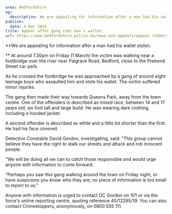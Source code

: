 ```yaml
area: Bedfordshire
og:
  description: We are appealing for information after a man had his wallet stolen.
publish:
  date: 4 Mar 2019
title: Appeal after gang robs man's wallet
url: https://www.bedfordshire.police.uk/news-and-appeals/appeal-robbery-bedford-march19
```

**We are appealing for information after a man had his wallet stolen.

** At around 7.30pm on Friday (1 March) the victim was walking near a footbridge over the river near Palgrave Road, Bedford, close to the Prebend Street car park.

As he crossed the footbridge he was approached by a gang of around eight teenage boys who assaulted him and stole his wallet. The victim suffered minor injuries.

The gang then made their way towards Queens Park, away from the town centre. One of the offenders is described as mixed race, between 14 and 17 years old, six foot tall and large build. He was wearing dark clothing, including a hooded jacket.

A second offender is described as white and a little bit shorter than the first. He had his face covered.

Detective Constable David Gordon, investigating, said: "This group cannot believe they have the right to stalk our streets and attack and rob innocent people.

"We will be doing all we can to catch those responsible and would urge anyone with information to come forward.

"Perhaps you saw this gang walking around the town on Friday night, or have suspicions you know who they are; no piece of information is too small to report to us."

Anyone with information is urged to contact DC Gordon on 101 or via the force's online reporting centre, quoting reference 40/12295/19. You can also contact Crimestoppers, anonymously, on 0800 555 111.
